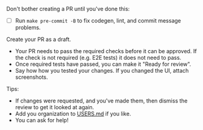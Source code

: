Don't bother creating a PR until you've done this:

* [ ] Run `make pre-commit -B` to fix codegen, lint, and commit message problems.

Create your PR as a draft.

* Your PR needs to pass the required checks before it can be approved. If the check is not required (e.g. E2E tests) it
  does not need to pass.
* Once required tests have passed, you can make it "Ready for review".
* Say how how you tested your changes. If you changed the UI, attach screenshots.

Tips:

* If changes were requested, and you've made them, then dismiss the review to get it looked at again.
* Add you organization to [USERS.md](https://github.com/nholuongut/argo-workflows/blob/master/USERS.md) if you like.
* You can ask for help!
